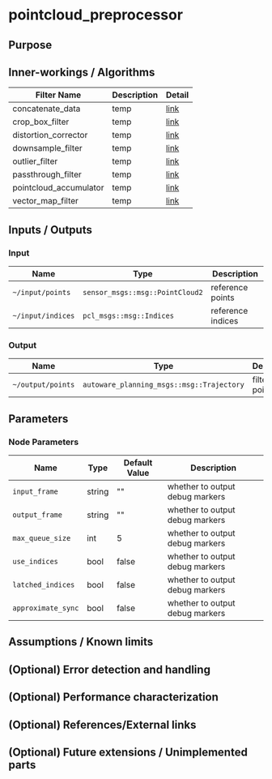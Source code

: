 # pointcloud_preprocessor

## Purpose

<!-- Write the purpose of this package and briefly describe the features.

Example:
  {package_name} is a package for planning trajectories that can avoid obstacles.
  This feature consists of two steps: obstacle filtering and optimizing trajectory.
-->

## Inner-workings / Algorithms

| Filter Name            | Description | Detail                                 |
| ---------------------- | ----------- | -------------------------------------- |
| concatenate_data       | temp        | [link](docs/concatenate-data.md)       |
| crop_box_filter        | temp        | [link](docs/crop-box-filter.md)        |
| distortion_corrector   | temp        | [link](docs/distortion-corrector.md)   |
| downsample_filter      | temp        | [link](docs/downsample-filter.md)      |
| outlier_filter         | temp        | [link](docs/outlier-filter.md)         |
| passthrough_filter     | temp        | [link](docs/passthrough-filter.md)     |
| pointcloud_accumulator | temp        | [link](docs/pointcloud-accumulator.md) |
| vector_map_filter      | temp        | [link](docs/vector-map-filter.md)      |

## Inputs / Outputs

### Input

| Name              | Type                            | Description       |
| ----------------- | ------------------------------- | ----------------- |
| `~/input/points`  | `sensor_msgs::msg::PointCloud2` | reference points  |
| `~/input/indices` | `pcl_msgs::msg::Indices`        | reference indices |

### Output

| Name              | Type                                      | Description     |
| ----------------- | ----------------------------------------- | --------------- |
| `~/output/points` | `autoware_planning_msgs::msg::Trajectory` | filtered points |

## Parameters

### Node Parameters

| Name               | Type   | Default Value | Description                     |
| ------------------ | ------ | ------------- | ------------------------------- |
| `input_frame`      | string | ""            | whether to output debug markers |
| `output_frame`     | string | ""            | whether to output debug markers |
| `max_queue_size`   | int    | 5             | whether to output debug markers |
| `use_indices`      | bool   | false         | whether to output debug markers |
| `latched_indices`  | bool   | false         | whether to output debug markers |
| `approximate_sync` | bool   | false         | whether to output debug markers |

## Assumptions / Known limits

<!-- Write assumptions and limitations of your implementation.

Example:
  This algorithm assumes obstacles are not moving, so if they rapidly move after the vehicle started to avoid them, it might collide with them.
  Also, this algorithm doesn't care about blind spots. In general, since too close obstacles aren't visible due to the sensing performance limit, please take enough margin to obstacles.
-->

## (Optional) Error detection and handling

<!-- Write how to detect errors and how to recover from them.

Example:
  This package can handle up to 20 obstacles. If more obstacles found, this node will give up and raise diagnostic errors.
-->

## (Optional) Performance characterization

<!-- Write performance information like complexity. If it wouldn't be the bottleneck, not necessary.

Example:
  ### Complexity

  This algorithm is O(N).

  ### Processing time

  ...
-->

## (Optional) References/External links

<!-- Write links you referred to when you implemented.

Example:
  [1] {link_to_a_thesis}
  [2] {link_to_an_issue}
-->

## (Optional) Future extensions / Unimplemented parts

<!-- Write future extensions of this package.

Example:
  Currently, this package can't handle the chattering obstacles well. We plan to add some probabilistic filters in the perception layer to improve it.
  Also, there are some parameters that should be global(e.g. vehicle size, max steering, etc.). These will be refactored and defined as global parameters so that we can share the same parameters between different nodes.
-->
